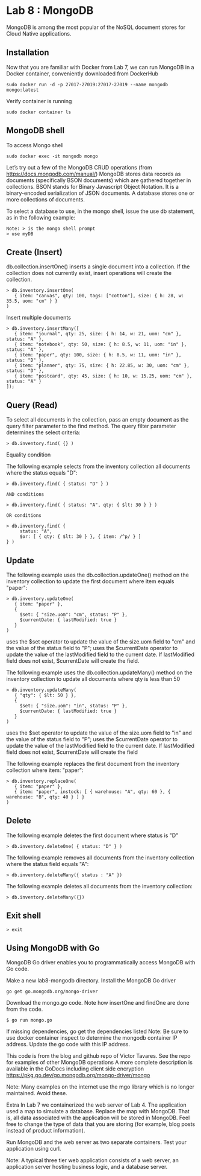 # Lab 8 : MongoDB

MongoDB is among the most popular of the NoSQL document stores for Cloud Native applications. 

## Installation

Now that you are familiar with Docker from Lab 7, we can run MongoDB in a Docker container, conveniently downloaded from DockerHub
```
sudo docker run -d -p 27017-27019:27017-27019 --name mongodb mongo:latest
```
Verify container is running
```
sudo docker container ls
```
## MongoDB shell

To access Mongo shell
```
sudo docker exec -it mongodb mongo
```

Let’s try out a few of the MongoDB CRUD operations (from https://docs.mongodb.com/manual/)
MongoDB stores data records as documents (specifically BSON documents) which are gathered together in collections. BSON stands for Binary Javascript Object Notation. It is a binary-encoded serialization of JSON documents. A database stores one or more collections of documents.

 To select a database to use, in the mongo shell, issue the use db statement, as in the following example:
 ```
Note: > is the mongo shell prompt
> use myDB
```

## Create (Insert)

db.collection.insertOne() inserts a single document into a collection. If the collection does not currently exist, insert operations will create the collection.	
```
> db.inventory.insertOne(
   { item: "canvas", qty: 100, tags: ["cotton"], size: { h: 28, w: 35.5, uom: "cm" } }
)
```

Insert multiple documents
```
> db.inventory.insertMany([
   { item: "journal", qty: 25, size: { h: 14, w: 21, uom: "cm" }, status: "A" },
   { item: "notebook", qty: 50, size: { h: 8.5, w: 11, uom: "in" }, status: "A" },
   { item: "paper", qty: 100, size: { h: 8.5, w: 11, uom: "in" }, status: "D" },
   { item: "planner", qty: 75, size: { h: 22.85, w: 30, uom: "cm" }, status: "D" },
   { item: "postcard", qty: 45, size: { h: 10, w: 15.25, uom: "cm" }, status: "A" }
]);
```

## Query (Read)

To select all documents in the collection, pass an empty document as the query filter parameter to the find method. The query filter parameter determines the select criteria:
```
> db.inventory.find( {} )
```
Equality condition

The following example selects from the inventory collection all documents where the status equals "D":
```
> db.inventory.find( { status: "D" } )

AND conditions

> db.inventory.find( { status: "A", qty: { $lt: 30 } } )

OR conditions

> db.inventory.find( {
     status: "A",
     $or: [ { qty: { $lt: 30 } }, { item: /^p/ } ]
} )
```
## Update

The following example uses the db.collection.updateOne() method on the inventory collection to update the first document where item equals "paper":
```
> db.inventory.updateOne(
   { item: "paper" },
   {
     $set: { "size.uom": "cm", status: "P" },
     $currentDate: { lastModified: true }
   }
)
```
uses the $set operator to update the value of the size.uom field to "cm" and the value of the status field to "P";  uses the $currentDate operator to update the value of the lastModified field to the current date. If lastModified field does not exist, $currentDate will create the field.

The following example uses the db.collection.updateMany() method on the inventory collection to update all documents where qty is less than 50
```
> db.inventory.updateMany(
   { "qty": { $lt: 50 } },
   {
     $set: { "size.uom": "in", status: "P" },
     $currentDate: { lastModified: true }
   }
)
```
uses the $set operator to update the value of the size.uom field to "in" and the value of the status field to "P"; uses the $currentDate operator to update the value of the lastModified field to the current date. If lastModified field does not exist, $currentDate will create the field

The following example replaces the first document from the inventory collection where item: "paper":
```
> db.inventory.replaceOne(
   { item: "paper" },
   { item: "paper", instock: [ { warehouse: "A", qty: 60 }, { warehouse: "B", qty: 40 } ] }
)
```

## Delete

The following example deletes the first document where status is "D"
```
> db.inventory.deleteOne( { status: "D" } )
```
The following example removes all documents from the inventory collection where the status field equals "A":
```
> db.inventory.deleteMany({ status : "A" })
```

The following example deletes all documents from the inventory collection:
```
> db.inventory.deleteMany({})
```

## Exit shell
```
> exit
```

## Using MongoDB with Go
MongoDB Go driver enables you to programmatically access MongoDB with Go code.

Make a new lab8-mongodb directory.
Install the MongoDB Go driver
```
go get go.mongodb.org/mongo-driver
 ```
Download the mongo.go code. Note how insertOne and findOne are done from the code.
```
$ go run mongo.go
```

If missing dependencies, go get the dependencies listed
Note: Be sure to use docker container inspect <container name> to determine the mongodb container IP address. Update the go code with this IP address.

This code is from the blog and github repo of Victor Tavares. See the repo for examples of other MongoDB operations 
A more complete description is available in the GoDocs including client side encryption
https://pkg.go.dev/go.mongodb.org/mongo-driver/mongo

Note: Many examples on the internet use the mgo library which is no longer maintained. Avoid these.


Extra
In Lab 7 we containerized the web server of Lab 4. The application used a map to simulate a database. Replace the map with MongoDB. That is, all data associated with the application will be stored in MongoDB. Feel free to change the type of data that you are storing (for example, blog posts instead of product information).

Run MongoDB and the web server as two separate containers. Test your application using curl.
 
Note: A typical three tier web application consists of a web server, an application server hosting business logic, and a database server. 
